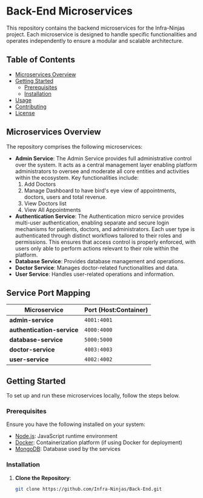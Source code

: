 # Back-End Microservices

This repository contains the backend microservices for the Infra-Ninjas project. Each microservice is designed to handle specific functionalities and operates independently to ensure a modular and scalable architecture.

## Table of Contents

- [Microservices Overview](#microservices-overview)
- [Getting Started](#getting-started)
  - [Prerequisites](#prerequisites)
  - [Installation](#installation)
- [Usage](#usage)
- [Contributing](#contributing)
- [License](#license)

## Microservices Overview

The repository comprises the following microservices:

- **Admin Service**: The Admin Service provides full administrative control over the system. It acts as a central management layer enabling platform administrators to oversee and moderate all core entities and activities within the ecosystem. Key functionalities include:
  1. Add Doctors
  2. Manage Dashboard to have bird's eye view of appointments, doctors, users and total revenue.
  3. View Doctors list
  4. View All Appointments
- **Authentication Service**: The Authentication micro service provides multi-user authentication, enabling separate and secure login mechanisms for patients, doctors, and administrators. Each user type is authenticated through distinct workflows tailored to their roles and permissions. This ensures that access control is properly enforced, with users only able to perform actions relevant to their role within the platform.
- **Database Service**: Provides database management and operations.
- **Doctor Service**: Manages doctor-related functionalities and data.
- **User Service**: Handles user-related operations and information.

## Service Port Mapping

| Microservice            | Port (Host:Container) |
|-------------------------|------------------------|
| **admin-service**       | `4001:4001`            |
| **authentication-service** | `4000:4000`        |
| **database-service**    | `5000:5000`            |
| **doctor-service**      | `4003:4003`            |
| **user-service**        | `4002:4002`            |

## Getting Started

To set up and run these microservices locally, follow the steps below.

### Prerequisites

Ensure you have the following installed on your system:

- [Node.js](https://nodejs.org/): JavaScript runtime environment
- [Docker](https://www.docker.com/): Containerization platform (if using Docker for deployment)
- [MongoDB](https://www.mongodb.com/): Database used by the services

### Installation

1. **Clone the Repository**:

   ```bash
   git clone https://github.com/Infra-Ninjas/Back-End.git




